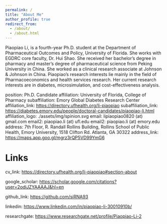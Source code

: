 ```yaml
---
permalink: /
title: "About Me"
author_profile: true
redirect_from: 
  - /about/
  - /about.html
---
```


Piaopiao Li, is a fourth-year Ph.D. student at the Department of Pharmaceutical Outcomes and Policy, University of Florida. She works with EGDRC core faculty, Dr. Hui Shao. She received her bachelor’s degree in pharmacy and master’s degree of pharmaceutical science from Peking University in China. She worked as a clinical research associate at Johnson & Johnson in China. Piaopiao’s research interests lie mainly in the field of Pharmacoeconomics and health services research. Her current research interests are in diabetes, microsimulation, and cost-effectiveness analysis.

position: Ph.D. Candidate
affiliation: University of Florida, College of Pharmacy
subaffiliation: Emory Global Diabetes Research Center 
affiliation_link: https://directory.ufhealth.org/li-piaopiao
subaffiliation_link: https://diabetes.emory.edu/people/doctoral-candidates/piaopiao-li.html
affiliation_logo: ./assets/img/spinion.svg
email: lipiaopiao0820 (at) gmail.com
email2: piaopiao.li (at) ufl.edu
email2: piaopiao.li (at) emory.edu
address: 7th Floor, R. Randall Rollins Building, Rollins School of Public Health, Emory University, 1518 Clifton Rd. Atlanta, GA 30322
address_link: https://maps.app.goo.gl/mgrz3rQP5VD99YmG6

# Links
cv_link: https://directory.ufhealth.org/li-piaopiao#section-about

google_scholar: https://scholar.google.com/citations?user=2odiJZYAAAAJ&hl=en

github_link: https://github.com/siRNA93

linkedin: https://www.linkedin.com/in/piaopiao-li-30010910b/

researchgate: https://www.researchgate.net/profile/Piaopiao-Li-2
